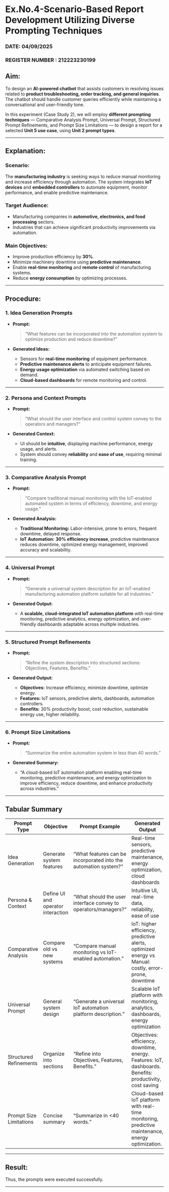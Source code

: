 # Ex.No.4-Scenario-Based Report Development Utilizing Diverse Prompting Techniques
### DATE: 04/09/2025                                                                           
### REGISTER NUMBER : 212223230199
## Aim:

To design an **AI-powered chatbot** that assists customers in resolving issues related to **product troubleshooting, order tracking, and general inquiries**. The chatbot should handle customer queries efficiently while maintaining a conversational and user-friendly tone.

In this experiment (Case Study 2), we will employ **different prompting techniques** — Comparative Analysis Prompt, Universal Prompt, Structured Prompt Refinements, and Prompt Size Limitations — to design a report for a selected **Unit 5 use case**, using **Unit 2 prompt types**.

---

## Explanation:

### Scenario:

The **manufacturing industry** is seeking ways to reduce manual monitoring and increase efficiency through automation. The system integrates **IoT devices** and **embedded controllers** to automate equipment, monitor performance, and enable predictive maintenance.

### Target Audience:

* Manufacturing companies in **automotive, electronics, and food processing** sectors.
* Industries that can achieve significant productivity improvements via automation.

### Main Objectives:

* Improve production efficiency by **30%**.
* Minimize machinery downtime using **predictive maintenance**.
* Enable **real-time monitoring** and **remote control** of manufacturing systems.
* Reduce **energy consumption** by optimizing processes.

---

## Procedure:

### 1. Idea Generation Prompts

* **Prompt:**

  > “What features can be incorporated into the automation system to optimize production and reduce downtime?”

* **Generated Ideas:**

  * Sensors for **real-time monitoring** of equipment performance.
  * **Predictive maintenance alerts** to anticipate equipment failures.
  * **Energy usage optimization** via automated switching based on demand.
  * **Cloud-based dashboards** for remote monitoring and control.

---

### 2. Persona and Context Prompts

* **Prompt:**

  > “What should the user interface and control system convey to the operators and managers?”

* **Generated Context:**

  * UI should be **intuitive**, displaying machine performance, energy usage, and alerts.
  * System should convey **reliability** and **ease of use**, requiring minimal training.

---

### 3. Comparative Analysis Prompt

* **Prompt:**

  > “Compare traditional manual monitoring with the IoT-enabled automated system in terms of efficiency, downtime, and energy usage.”

* **Generated Analysis:**

  * **Traditional Monitoring:** Labor-intensive, prone to errors, frequent downtime, delayed response.
  * **IoT Automation:** **30% efficiency increase**, predictive maintenance reduces downtime, optimized energy management, improved accuracy and scalability.

---

### 4. Universal Prompt

* **Prompt:**

  > “Generate a universal system description for an IoT-enabled manufacturing automation platform suitable for all industries.”

* **Generated Output:**

  * A **scalable, cloud-integrated IoT automation platform** with real-time monitoring, predictive analytics, energy optimization, and user-friendly dashboards adaptable across multiple industries.

---

### 5. Structured Prompt Refinements

* **Prompt:**

  > “Refine the system description into structured sections: Objectives, Features, Benefits.”

* **Generated Output:**

  * **Objectives:** Increase efficiency, minimize downtime, optimize energy.
  * **Features:** IoT sensors, predictive alerts, dashboards, automation controllers.
  * **Benefits:** 30% productivity boost, cost reduction, sustainable energy use, higher reliability.

---

### 6. Prompt Size Limitations

* **Prompt:**

  > “Summarize the entire automation system in less than 40 words.”

* **Generated Summary:**

  * “A cloud-based IoT automation platform enabling real-time monitoring, predictive maintenance, and energy optimization to improve efficiency, reduce downtime, and enhance productivity across industries.”

---

## Tabular Summary

| **Prompt Type**         | **Objective**                      | **Prompt Example**                                              | **Generated Output**                                                                                     |
| ----------------------- | ---------------------------------- | --------------------------------------------------------------- | -------------------------------------------------------------------------------------------------------- |
| Idea Generation         | Generate system features           | “What features can be incorporated into the automation system?” | Real-time sensors, predictive maintenance, energy optimization, cloud dashboards                         |
| Persona & Context       | Define UI and operator interaction | “What should the user interface convey to operators/managers?”  | Intuitive UI, real-time data, reliability, ease of use                                                   |
| Comparative Analysis    | Compare old vs new systems         | “Compare manual monitoring vs IoT-enabled automation.”          | IoT: higher efficiency, predictive alerts, optimized energy vs Manual: costly, error-prone, downtime     |
| Universal Prompt        | General system design              | “Generate a universal IoT automation platform description.”     | Scalable IoT platform with monitoring, analytics, dashboards, energy optimization                        |
| Structured Refinements  | Organize into sections             | “Refine into Objectives, Features, Benefits.”                   | Objectives: efficiency, downtime, energy. Features: IoT, dashboards. Benefits: productivity, cost saving |
| Prompt Size Limitations | Concise summary                    | “Summarize in <40 words.”                                       | Cloud-based IoT platform with real-time monitoring, predictive maintenance, energy optimization.         |

---

## Result:

Thus, the prompts were executed successfully.

---
